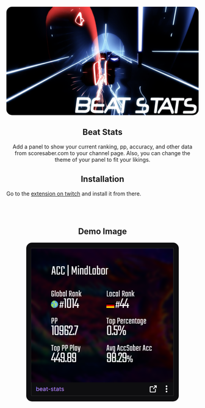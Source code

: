 

<br>&nbsp;<br>
<div align="center">
    <a href="">
        <img src="https://github.com/MindLaborDev/beat-stats/blob/main/assets/beatstats.png?raw=true" width="512" style="border-radius: 15px;">
    </a>
    <h2>Beat Stats</h2>
    <p align="center">
        <p>Add a panel to show your current ranking, pp, accuracy, and other data from scoresaber.com to your channel page. Also, you can change the theme of your panel to fit your likings.</p>
    </p>
</div>


<div align="center">
    <h2>Installation</h2>
</div>

Go to the [extension on twitch](https://dashboard.twitch.tv/extensions/61o5horkcyf4v7hvu181y3dj7s637v) and install it from there.

<br>&nbsp;<br>


<div align="center">
    <h2>Demo Image</h2>
</div>

<div align="center">
    <img src="https://raw.githubusercontent.com/MindLaborDev/beat-stats/main/demo/demo.png?raw=true" width="400" style="border-radius: 15px;">
</div>
<br>&nbsp;<br>
